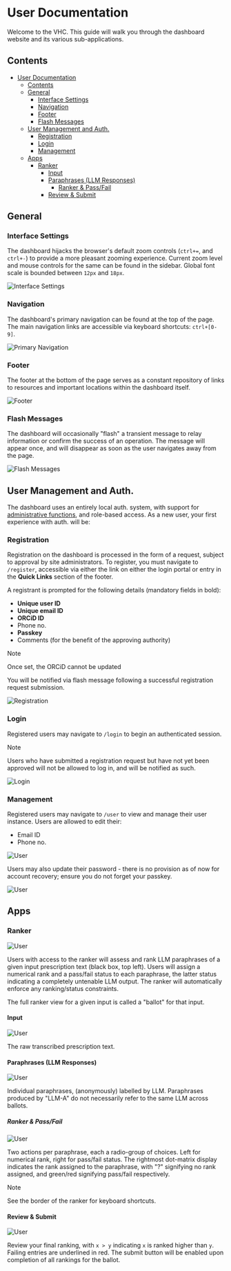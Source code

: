 # User Documentation

Welcome to the VHC. This guide will walk you through the dashboard website and its various sub-applications.

## Contents
- [User Documentation](#user-documentation)
	- [Contents](#contents)
	- [General](#general)
		- [Interface Settings](#interface-settings)
		- [Navigation](#navigation)
		- [Footer](#footer)
		- [Flash Messages](#flash-messages)
	- [User Management and Auth.](#user-management-and-auth)
		- [Registration](#registration)
		- [Login](#login)
		- [Management](#management)
	- [Apps](#apps)
		- [Ranker](#ranker)
			- [Input](#input)
			- [Paraphrases (LLM Responses)](#paraphrases-llm-responses)
				- [Ranker \& Pass/Fail](#ranker--passfail)
			- [Review \& Submit](#review--submit)

## General

### Interface Settings

The dashboard hijacks the browser's default zoom controls (`ctrl+=`, and `ctrl+-`) to provide a more pleasant zooming experience. Current zoom level and mouse controls for the same can be found in the sidebar. Global font scale is bounded between `12px` and `18px`.

![Interface Settings](images/interface.png)

### Navigation

The dashboard's primary navigation can be found at the top of the page. The main navigation links are accessible via keyboard shortcuts: `ctrl+[0-9]`.

![Primary Navigation](images/navigation.png)

### Footer

The footer at the bottom of the page serves as a constant repository of links to resources and important locations within the dashboard itself.

![Footer](images/footer.png)

### Flash Messages

The dashboard will occasionally "flash" a transient message to relay information or confirm the success of an operation. The message will appear once, and will disappear as soon as the user navigates away from the page.

![Flash Messages](images/flash.png)

## User Management and Auth.

The dashboard uses an entirely local auth. system, with support for [administrative functions](#admin), and role-based access. As a new user, your first experience with auth. will be:

### Registration

Registration on the dashboard is processed in the form of a request, subject to approval by site administrators. To register, you must navigate to `/register`, accessible via either the link on either the login portal or entry in the **Quick Links** section of the footer. 

A registrant is prompted for the following details (mandatory fields in bold):

- **Unique user ID**
- **Unique email ID**
- **ORCiD ID**
- Phone no.
- **Passkey**
- Comments (for the benefit of the approving authority)

> [!NOTE]
> Once set, the ORCiD cannot be updated

You will be notified via flash message following a successful registration request submission.

![Registration](images/registration.png)

### Login

Registered users may navigate to `/login` to begin an authenticated session. 

> [!NOTE]
> Users who have submitted a registration request but have not yet been approved will not be allowed to log in, and will be notified as such.

![Login](images/login.png)

### Management

Registered users may navigate to `/user` to view and manage their user instance. Users are allowed to edit their:

- Email ID
- Phone no.

![User](images/user.png)

Users may also update their password - there is no provision as of now for account recovery; ensure you do not forget your passkey.

![User](images/password.png)

## Apps

### Ranker

![User](images/ranker-basic.png)

Users with access to the ranker will assess and rank LLM paraphrases of a given input prescription text (black box, top left). Users will assign a numerical rank and a pass/fail status to each paraphrase, the latter status indicating a completely untenable LLM output. The ranker will automatically enforce any ranking/status constraints.

The full ranker view for a given input is called a "ballot" for that input.

#### Input

![User](images/ranker-input.png)

The raw transcribed prescription text.

#### Paraphrases (LLM Responses)

![User](images/ranker-responses.png)

Individual paraphrases, (anonymously) labelled by LLM. Paraphrases produced by "LLM-A" do not necessarily refer to the same LLM across ballots.

##### Ranker & Pass/Fail

![User](images/ranker-actions.png)

Two actions per paraphrase, each a radio-group of choices. Left for numerical rank, right for pass/fail status. The rightmost dot-matrix display indicates the rank assigned to the paraphrase, with "?" signifying no rank assigned, and green/red signifying pass/fail respectively.

> [!NOTE]
> See the border of the ranker for keyboard shortcuts.

#### Review & Submit

![User](images/ranker-review.png)

Review your final ranking, with `x > y` indicating `x` is ranked higher than `y`. Failing entries are underlined in red. The submit button will be enabled upon completion of all rankings for the ballot.
